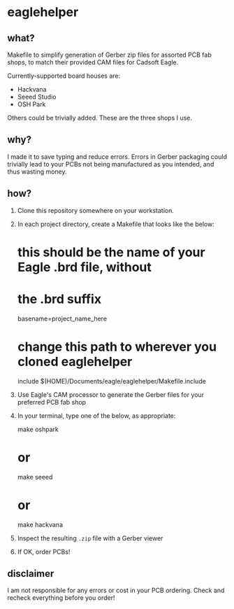 # eaglehelper

## what?

Makefile to simplify generation of Gerber zip files for assorted
PCB fab shops, to match their provided CAM files for Cadsoft Eagle.

Currently-supported board houses are:

* Hackvana
* Seeed Studio
* OSH Park

Others could be trivially added. These are the three shops I use.

## why?

I made it to save typing and reduce errors. Errors in Gerber
packaging could trivially lead to your PCBs not being manufactured
as you intended, and thus wasting money.

## how?

1. Clone this repository somewhere on your workstation.

2. In each project directory, create a Makefile that looks like the below:

    # this should be the name of your Eagle .brd file, without
    # the .brd suffix
    basename=project_name_here

    # change this path to wherever you cloned eaglehelper
    include $(HOME)/Documents/eagle/eaglehelper/Makefile.include

3. Use Eagle's CAM processor to generate the Gerber files for your
preferred PCB fab shop

4. In your terminal, type one of the below, as appropriate:

    make oshpark

    # or

    make seeed

    # or 
    make hackvana

5. Inspect the resulting `.zip` file with a Gerber viewer

6. If OK, order PCBs!

## disclaimer

I am not responsible for any errors or cost in your PCB ordering.
Check and recheck everything before you order!
